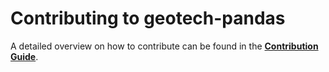 # Contributing to geotech-pandas

A detailed overview on how to contribute can be found in the **[Contribution Guide](https://fraserdominicdavid.github.io/geotech-pandas/docs/contribution/development/contributing.html)**.
